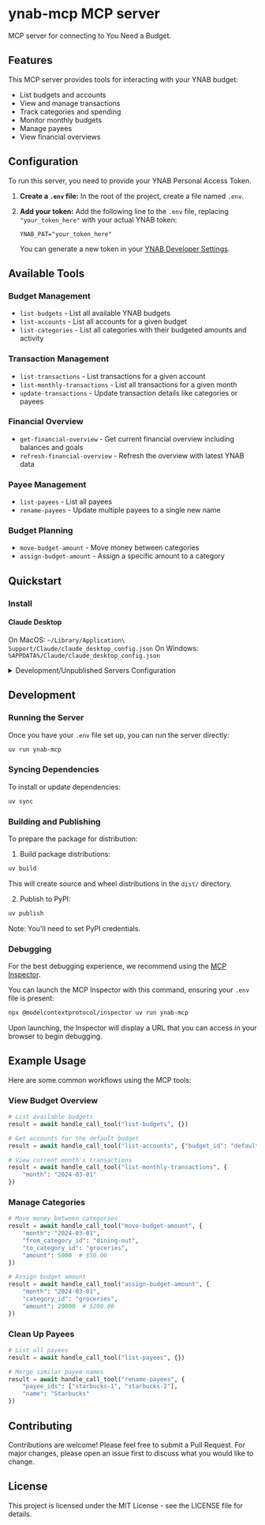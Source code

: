# ynab-mcp MCP server

MCP server for connecting to You Need a Budget.

## Features

This MCP server provides tools for interacting with your YNAB budget:

- List budgets and accounts
- View and manage transactions
- Track categories and spending
- Monitor monthly budgets
- Manage payees
- View financial overviews

## Configuration

To run this server, you need to provide your YNAB Personal Access Token.

1.  **Create a `.env` file:**
    In the root of the project, create a file named `.env`.

2.  **Add your token:**
    Add the following line to the `.env` file, replacing `"your_token_here"` with your actual YNAB token:
    ```
    YNAB_PAT="your_token_here"
    ```
    You can generate a new token in your [YNAB Developer Settings](https://app.ynab.com/settings/developer).

## Available Tools

### Budget Management
- `list-budgets` - List all available YNAB budgets
- `list-accounts` - List all accounts for a given budget
- `list-categories` - List all categories with their budgeted amounts and activity

### Transaction Management
- `list-transactions` - List transactions for a given account
- `list-monthly-transactions` - List all transactions for a given month
- `update-transactions` - Update transaction details like categories or payees

### Financial Overview
- `get-financial-overview` - Get current financial overview including balances and goals
- `refresh-financial-overview` - Refresh the overview with latest YNAB data

### Payee Management
- `list-payees` - List all payees
- `rename-payees` - Update multiple payees to a single new name

### Budget Planning
- `move-budget-amount` - Move money between categories
- `assign-budget-amount` - Assign a specific amount to a category

## Quickstart

### Install

#### Claude Desktop

On MacOS: `~/Library/Application\ Support/Claude/claude_desktop_config.json`
On Windows: `%APPDATA%/Claude/claude_desktop_config.json`

<details>
  <summary>Development/Unpublished Servers Configuration</summary>
  ```json
  "mcpServers": {
    "ynab-mcp": {
      "command": "uv",
      "args": [
        "run",
        "ynab-mcp"
      ],
      "cwd": "/path/to/your/ynab-mcp"
    }
  }
  ```
  **Note:** Replace `/path/to/your/ynab-mcp` with the actual absolute path to this project directory.
</details>

## Development

### Running the Server

Once you have your `.env` file set up, you can run the server directly:

```bash
uv run ynab-mcp
```

### Syncing Dependencies

To install or update dependencies:

```bash
uv sync
```

### Building and Publishing

To prepare the package for distribution:

1. Build package distributions:
```bash
uv build
```
This will create source and wheel distributions in the `dist/` directory.

2. Publish to PyPI:
```bash
uv publish
```
Note: You'll need to set PyPI credentials.

### Debugging

For the best debugging experience, we recommend using the [MCP Inspector](https://github.com/modelcontextprotocol/inspector).

You can launch the MCP Inspector with this command, ensuring your `.env` file is present:

```bash
npx @modelcontextprotocol/inspector uv run ynab-mcp
```

Upon launching, the Inspector will display a URL that you can access in your browser to begin debugging.

## Example Usage

Here are some common workflows using the MCP tools:

### View Budget Overview
```python
# List available budgets
result = await handle_call_tool("list-budgets", {})

# Get accounts for the default budget
result = await handle_call_tool("list-accounts", {"budget_id": "default"})

# View current month's transactions
result = await handle_call_tool("list-monthly-transactions", {
    "month": "2024-03-01"
})
```

### Manage Categories
```python
# Move money between categories
result = await handle_call_tool("move-budget-amount", {
    "month": "2024-03-01",
    "from_category_id": "dining-out",
    "to_category_id": "groceries",
    "amount": 5000  # $50.00
})

# Assign budget amount
result = await handle_call_tool("assign-budget-amount", {
    "month": "2024-03-01",
    "category_id": "groceries",
    "amount": 20000  # $200.00
})
```

### Clean Up Payees
```python
# List all payees
result = await handle_call_tool("list-payees", {})

# Merge similar payee names
result = await handle_call_tool("rename-payees", {
    "payee_ids": ["starbucks-1", "starbucks-2"],
    "name": "Starbucks"
})
```

## Contributing

Contributions are welcome! Please feel free to submit a Pull Request. For major changes, please open an issue first to discuss what you would like to change.

## License

This project is licensed under the MIT License - see the LICENSE file for details.